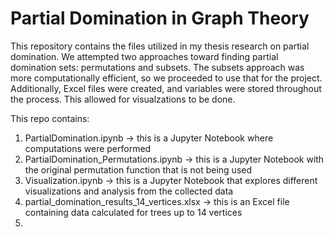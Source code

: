 # Partial Domination in Graph Theory
This repository contains the files utilized in my thesis research on partial domination.
We attempted two approaches toward finding partial domination sets: permutations and subsets.
The subsets approach was more computationally efficient, so we proceeded to use that for the project.
Additionally, Excel files were created, and variables were stored throughout the process.
This allowed for visualzations to be done.

This repo contains:
1. PartialDomination.ipynb -> this is a Jupyter Notebook where computations were performed
2. PartialDomination_Permutations.ipynb -> this is a Jupyter Notebook with the original permutation function that is not being used
3. Visualization.ipynb -> this is a Jupyter Notebook that explores different visualizations and analysis from the collected data
4. partial_domination_results_14_vertices.xlsx -> this is an Excel file containing data calculated for trees up to 14 vertices
5. 
